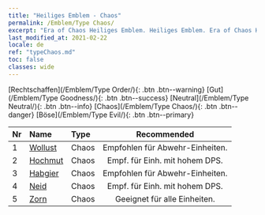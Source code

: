 ```yaml
---
title: "Heiliges Emblem - Chaos"
permalink: /Emblem/Type Chaos/
excerpt: "Era of Chaos Heiliges Emblem. Heiliges Emblem. Era of Chaos Heiliges Emblem Chaos. Era of Chaos Chaos"
last_modified_at: 2021-02-22
locale: de
ref: "typeChaos.md"
toc: false
classes: wide
---
```


  [Rechtschaffen](/Emblem/Type Order/){: .btn .btn--warning}   [Gut](/Emblem/Type Goodness/){: .btn .btn--success}   [Neutral](/Emblem/Type Neutral/){: .btn .btn--info}   [Chaos](/Emblem/Type Chaos/){: .btn .btn--danger}   [Böse](/Emblem/Type Evil/){: .btn .btn--primary} 

  |  Nr  |             Name            |    Type    |   Recommended   |
  |:-----|:----------------------------|:-----------|:---------------:|
  | 1 | [Wollust](/Emblem/Lust/) | Chaos | Empfohlen für Abwehr-Einheiten. | 
  | 2 | [Hochmut](/Emblem/Arrogance/) | Chaos | Empf. für Einh. mit hohem DPS. | 
  | 3 | [Habgier](/Emblem/Greed/) | Chaos | Empfohlen für Abwehr-Einheiten. | 
  | 4 | [Neid](/Emblem/Jealousy/) | Chaos | Empf. für Einh. mit hohem DPS. | 
  | 5 | [Zorn](/Emblem/Anger/) | Chaos | Geeignet für alle Einheiten. | 
